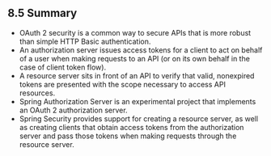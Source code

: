 ## 8.5 Summary

* OAuth 2 security is a common way to secure APIs that is more robust than simple HTTP Basic authentication.
* An authorization server issues access tokens for a client to act on behalf of a user when making requests to an API (or on its own behalf in the case of client token flow).
* A resource server sits in front of an API to verify that valid, nonexpired tokens are presented with the scope necessary to access API resources.
* Spring Authorization Server is an experimental project that implements an OAuth 2 authorization server.
* Spring Security provides support for creating a resource server, as well as creating clients that obtain access tokens from the authorization server and pass those tokens when making requests through the resource server.